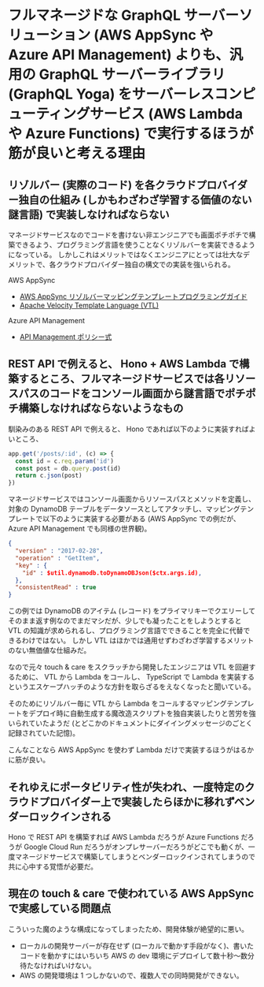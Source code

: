 
# フルマネージドな GraphQL サーバーソリューション (AWS AppSync や Azure API Management) よりも、汎用の GraphQL サーバーライブラリ (GraphQL Yoga) をサーバーレスコンピューティングサービス (AWS Lambda や Azure Functions) で実行するほうが筋が良いと考える理由

## リゾルバー (実際のコード) を各クラウドプロバイダー独自の仕組み (しかもわざわざ学習する価値のない謎言語) で実装しなければならない

マネージドサービスなのでコードを書けない非エンジニアでも画面ポチポチで構築できるよう、プログラミング言語を使うことなくリゾルバーを実装できるようになっている。
しかしこれはメリットではなくエンジニアにとっては壮大なデメリットで、各クラウドプロバイダー独自の構文での実装を強いられる。

AWS AppSync

- [AWS AppSync リゾルバーマッピングテンプレートプログラミングガイド](https://docs.aws.amazon.com/ja_jp/appsync/latest/devguide/resolver-mapping-template-reference-programming-guide.html)
- [Apache Velocity Template Language (VTL)](https://velocity.apache.org/engine/2.4.1/vtl-reference.html)

Azure API Management

- [API Management ポリシー式](https://learn.microsoft.com/ja-jp/azure/api-management/api-management-policy-expressions)

## REST API で例えると、 Hono + AWS Lambda で構築するところ、フルマネージドサービスでは各リソースパスのコードをコンソール画面から謎言語でポチポチ構築しなければならないようなもの

馴染みのある REST API で例えると、 Hono であれば以下のように実装すればよいところ、

```typescript
app.get('/posts/:id', (c) => {
  const id = c.req.param('id')
  const post = db.query.post(id)
  return c.json(post)
})
```

マネージドサービスではコンソール画面からリソースパスとメソッドを定義し、対象の DynamoDB テーブルをデータソースとしてアタッチし、マッピングテンプレートで以下のように実装する必要がある (AWS AppSync での例だが、 Azure API Management でも同様の世界観)。

```json
{
  "version" : "2017-02-28",
  "operation" : "GetItem",
  "key" : {
    "id" : $util.dynamodb.toDynamoDBJson($ctx.args.id),
  },
  "consistentRead" : true
}
```

この例では DynamoDB のアイテム (レコード) をプライマリキーでクエリーしてそのまま返す例なのでまだマシだが、少しでも凝ったことをしようとすると VTL の知識が求められるし、プログラミング言語でできることを完全に代替できるわけではない。 しかし VTL はほかでは通用せずわざわざ学習するメリットのない無価値な仕組みだ。

なので元々 touch & care をスクラッチから開発したエンジニアは VTL を回避するために、 VTL から Lambda をコールし、 TypeScript で Lambda を実装するというエスケープハッチのような方針を取らざるをえなくなったと聞いている。

そのためにリゾルバー毎に VTL から Lambda をコールするマッピングテンプレートをデプロイ時に自動生成する魔改造スクリプトを独自実装したりと苦労を強いられていたようだ (とどこかのドキュメントにダイイングメッセージのごとく記録されていた記憶)。

こんなことなら AWS AppSync を使わず Lambda だけで実装するほうがはるかに筋が良い。

## それゆえにポータビリティ性が失われ、一度特定のクラウドプロバイダー上で実装したらほかに移れずベンダーロックインされる

Hono で REST API を構築すれば AWS Lambda だろうが Azure Functions だろうが Google Cloud Run だろうがオンプレサーバーだろうがどこでも動くが、一度マネージドサービスで構築してしまうとベンダーロックインされてしまうので共に心中する覚悟が必要だ。

## 現在の touch & care で使われている AWS AppSync で実感している問題点

こういった魔のような構成になってしまったため、開発体験が絶望的に悪い。

- ローカルの開発サーバーが存在せず (ローカルで動かす手段がなく)、書いたコードを動かすにはいちいち AWS の dev 環境にデプロイして数十秒〜数分待たなければいけない。
- AWS の開発環境は 1 つしかないので、複数人での同時開発ができない。
